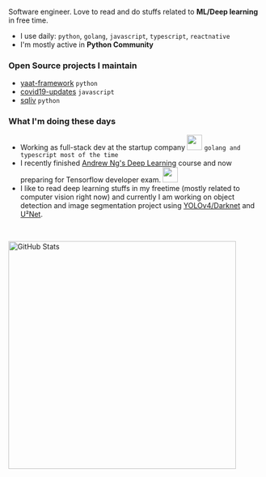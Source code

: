 Software engineer. Love to read and do stuffs related to **ML/Deep learning** in free time.

- I use daily: `python`, `golang`, `javascript`, `typescript`, `reactnative`
- I'm mostly active in **Python Community**

### Open Source projects I maintain

- [yaat-framework](https://github.com/yaat-project/yaat) `python`
- [covid19-updates](https://github.com/the-robot/covid19-updates) `javascript`
- [sqliv](https://github.com/the-robot/sqliv) `python`

### What I'm doing these days

- Working as full-stack dev at the startup company <img src="https://media.giphy.com/media/WUlplcMpOCEmTGBtBW/giphy.gif" width="30"> `golang and typescript most of the time`
- I recently finished [Andrew Ng's Deep Learning](https://github.com/the-robot/deeplearning) course and now preparing for Tensorflow developer exam. <img src="https://media4.giphy.com/media/j2MdR1QwTi7iX6l3sd/giphy.gif" width="30">
- I like to read deep learning stuffs in my freetime (mostly related to computer vision right now) and currently I am working on object detection and image segmentation project using [YOLOv4/Darknet](https://pjreddie.com/darknet/yolo/) and [U²Net](https://arxiv.org/abs/2005.09007).

<br/>
<p><img src="https://github-readme-stats.vercel.app/api?username=the-robot&amp;show_icons=true" alt="GitHub Stats" width="450"></p>
